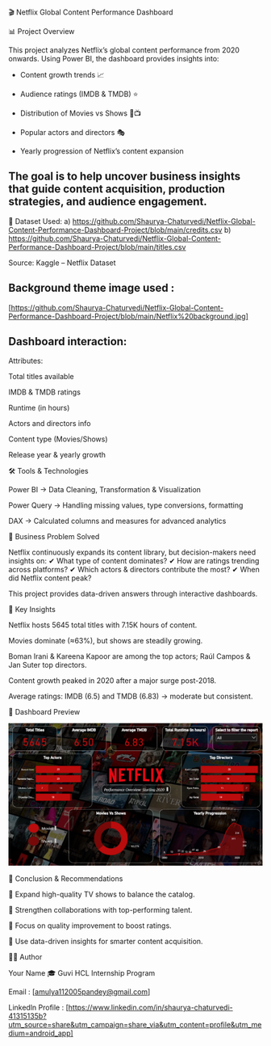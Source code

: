 🎬 Netflix Global Content Performance Dashboard

📊 Project Overview

This project analyzes Netflix’s global content performance from 2020 onwards. Using Power BI, the dashboard provides insights into:

- Content growth trends 📈

- Audience ratings (IMDB & TMDB) ⭐

- Distribution of Movies vs Shows 🎥📺

- Popular actors and directors 🎭

- Yearly progression of Netflix’s content expansion

## The goal is to help uncover business insights that guide content acquisition, production strategies, and audience engagement.

📂 Dataset Used:
a) https://github.com/Shaurya-Chaturvedi/Netflix-Global-Content-Performance-Dashboard-Project/blob/main/credits.csv
b) https://github.com/Shaurya-Chaturvedi/Netflix-Global-Content-Performance-Dashboard-Project/blob/main/titles.csv

Source: Kaggle – Netflix Dataset 
## Background theme image used : 
[https://github.com/Shaurya-Chaturvedi/Netflix-Global-Content-Performance-Dashboard-Project/blob/main/Netflix%20background.jpg]

## Dashboard interaction:



Attributes:

Total titles available

IMDB & TMDB ratings

Runtime (in hours)

Actors and directors info

Content type (Movies/Shows)

Release year & yearly growth

🛠 Tools & Technologies

Power BI → Data Cleaning, Transformation & Visualization

Power Query → Handling missing values, type conversions, formatting

DAX → Calculated columns and measures for advanced analytics

🚀 Business Problem Solved

Netflix continuously expands its content library, but decision-makers need insights on:
✔ What type of content dominates?
✔ How are ratings trending across platforms?
✔ Which actors & directors contribute the most?
✔ When did Netflix content peak?

This project provides data-driven answers through interactive dashboards.

🔑 Key Insights

Netflix hosts 5645 total titles with 7.15K hours of content.

Movies dominate (≈63%), but shows are steadily growing.

Boman Irani & Kareena Kapoor are among the top actors; Raúl Campos & Jan Suter top directors.

Content growth peaked in 2020 after a major surge post-2018.

Average ratings: IMDB (6.5) and TMDB (6.83) → moderate but consistent.

📸 Dashboard Preview

![Project Dashboard](https://github.com/Shaurya-Chaturvedi/Netflix-Global-Content-Performance-Dashboard-Project/blob/main/Snapshot%20of%20project.png)


🏁 Conclusion & Recommendations

📌 Expand high-quality TV shows to balance the catalog.

📌 Strengthen collaborations with top-performing talent.

📌 Focus on quality improvement to boost ratings.

📌 Use data-driven insights for smarter content acquisition.

👨‍💻 Author

Your Name
🎓 Guvi HCL Internship Program

Email : [amulya112005pandey@gmail.com]

Linkedln Profile :  [https://www.linkedin.com/in/shaurya-chaturvedi-41315135b?utm_source=share&utm_campaign=share_via&utm_content=profile&utm_medium=android_app]
